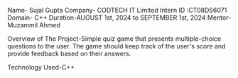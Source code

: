Name- Sujal Gupta Company- CODTECH IT Limited Intern ID :CT08DS6071 Domain- C++ Duration-AUGUST 1st, 2024 to SEPTEMBER 1st, 2024 Mentor- Muzammil Ahmed

Overview of The Project-Simple quiz game that presents multiple-choice questions to the user. The game should keep track of the user's score and provide feedback based on their answers.

Technology Used-C++
